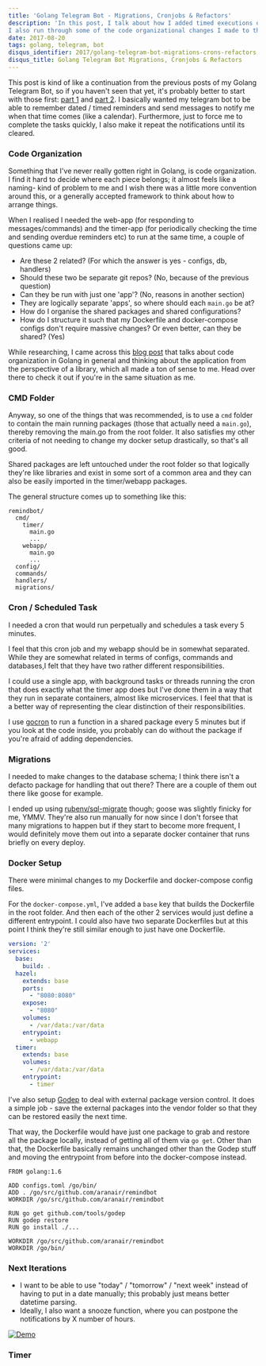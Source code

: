 ```yaml
---
title: 'Golang Telegram Bot - Migrations, Cronjobs & Refactors'
description: 'In this post, I talk about how I added timed executions or cronjobs to my telegram bot.
I also run through some of the code organizational changes I made to the previous versions.'
date: 2017-08-20
tags: golang, telegram, bot
disqus_identifier: 2017/golang-telegram-bot-migrations-crons-refactors
disqus_title: Golang Telegram Bot Migrations, Cronjobs & Refactors
---
```


This post is kind of like a continuation from the previous posts of my Golang Telegram Bot, so if you
haven't seen that yet, it's probably better to start with those first: [part 1][1] and [part 2][2]. I
basically wanted my telegram bot to be able to remember dated / timed reminders and send messages to
notify me when that time comes (like a calendar). Furthermore, just to force me to complete the tasks
quickly, I also make it repeat the notifications until its cleared.

### Code Organization

Something that I've never really gotten right in Golang, is code organization.
I find it hard to decide where each piece belongs; it almost feels like a naming- kind of problem to me
and I wish there was a little more convention around this, or a generally accepted framework to think about how
to arrange things.

When I realised I needed the web-app (for responding to messages/commands) and the timer-app (for
periodically checking the time and sending overdue reminders etc) to run at the same time,
a couple of questions came up:

- Are these 2 related? (For which the answer is yes - configs, db, handlers)
- Should these two be separate git repos? (No, because of the previous question)
- Can they be run with just one 'app'? (No, reasons in another section)
- They are logically separate 'apps', so where should each `main.go` be at?
- How do I organise the shared packages and shared configurations?
- How do I structure it such that my Dockerfile and docker-compose configs don't require massive
changes? Or even better, can they be shared? (Yes)

While researching, I came across this [blog post][blog post] that talks about code organization in
Golang in general and thinking about the application from the perspective of a library, which
all made a ton of sense to me. Head over there to check it out if you're in the same situation as
me.

### CMD Folder

Anyway, so one of the things that was recommended, is to use a `cmd` folder to contain
the main running packages (those that actually need a `main.go`), thereby removing the main.go
from the root folder. It also satisfies my other criteria of not needing to change my docker
setup drastically, so that's all good.

Shared packages are left untouched under the root folder so that logically they're like libraries
and exist in some sort of a common area and they can also be easily imported in the timer/webapp packages.

The general structure comes up to something like this:

```
remindbot/
  cmd/
    timer/
      main.go
      ...
    webapp/
      main.go
      ...
  config/
  commands/
  handlers/
  migrations/
```

### Cron / Scheduled Task

I needed a cron that would run perpetually and schedules a task every 5 minutes.

I feel that this cron job and my webapp should be in somewhat separated. While they are somewhat
related in terms of configs, commands and databases,I felt that they have two rather different
responsibilities.

I could use a single app, with background tasks or threads running the cron that does exactly
what the timer app does but I've done them in a way that they run in separate containers,
almost like microservices. I feel that that is a better way of representing the clear distinction
of their responsibilities.

I use [gocron][gocron] to run a function in a shared package every 5 minutes but if you look at the
code inside, you probably can do without the package if you're afraid of adding dependencies.

### Migrations

I needed to make changes to the database schema; I think there isn't a defacto package for handling
that out there? There are a couple of them out there like goose for example.

I ended up using [rubenv/sql-migrate][sql-migrate] though; goose was slightly finicky for me, YMMV.
They're also run manually for now since I don't forsee that many migrations to happen but if they start to
become more frequent, I would definitely move them out into a separate docker container that runs
briefly on every deploy.

### Docker Setup

There were minimal changes to my Dockerfile and docker-compose config files.

For the `docker-compose.yml`, I've added a `base` key that builds the Dockerfile in the root
folder. And then each of the other 2 services would just define a different entrypoint. I could
also have two separate Dockerfiles but at this point I think they're still similar enough to just
have one Dockerfile.

```yml
version: '2'
services:
  base:
    build: .
  hazel:
    extends: base
    ports:
      - "8080:8080"
    expose:
      - "8080"
    volumes:
      - /var/data:/var/data
    entrypoint:
      - webapp
  timer:
    extends: base
    volumes:
      - /var/data:/var/data
    entrypoint:
      - timer
```

I've also setup [Godep][godep] to deal with external package version control. It does a simple job -
save the external packages into the vendor folder so that they can be restored easily the next time.

That way, the Dockerfile would have just one package to grab and restore all the package locally,
instead of getting all of them via `go get`. Other than that, the Dockerfile basically remains
unchanged other than the Godep stuff and moving the entrypoint from before into the docker-compose
instead.

```
FROM golang:1.6

ADD configs.toml /go/bin/
ADD . /go/src/github.com/aranair/remindbot
WORKDIR /go/src/github.com/aranair/remindbot

RUN go get github.com/tools/godep
RUN godep restore
RUN go install ./...

WORKDIR /go/src/github.com/aranair/remindbot
WORKDIR /go/bin/
```

### Next Iterations

- I want to be able to use "today" / "tomorrow" / "next week" instead of having to put in a date
manually; this probably just means better datetime parsing.
- Ideally, I also want a snooze function, where you can postpone the notifications by X number of
hours.

[![Demo]()]()

### Timer

[1]: https://aranair.github.io/posts/2016/12/25/how-to-set-up-golang-telegram-bot-with-webhooks/
[2]: https://aranair.github.io/posts/2017/01/21/how-i-deployed-golang-bot-on-digital-ocean/
[blog post]: https://medium.com/@benbjohnson/structuring-applications-in-go-3b04be4ff091
[godep]: https://github.com/tools/godep
[gocron]: https://github.com/jasonlvhit/gocron
[sql-migrate]: https://github.com/rubenv/sql-migrate
